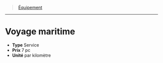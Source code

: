 ﻿> [Équipement](hd_equipment.md)

---

# Voyage maritime

- **Type** Service
- **Prix** 7 pc
- **Unité** par kilomètre

